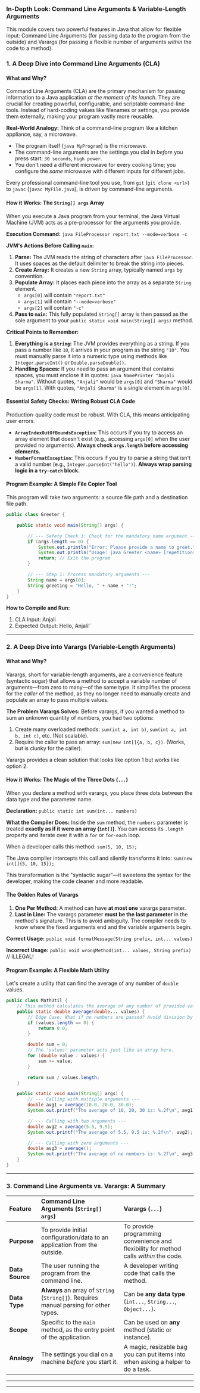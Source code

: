 ### **In-Depth Look: Command Line Arguments & Variable-Length Arguments**

This module covers two powerful features in Java that allow for flexible input: Command Line Arguments (for passing data *to* the program from the outside) and Varargs (for passing a flexible number of arguments *within* the code to a method).

### **1. A Deep Dive into Command Line Arguments (CLA)**

#### **What and Why?**

Command Line Arguments (CLA) are the primary mechanism for passing information to a Java application *at the moment of its launch*. They are crucial for creating powerful, configurable, and scriptable command-line tools. Instead of hard-coding values like filenames or settings, you provide them externally, making your program vastly more reusable.

**Real-World Analogy:** Think of a command-line program like a kitchen appliance, say, a microwave.
*   The program itself (`java MyProgram`) is the microwave.
*   The command-line arguments are the settings you dial in *before* you press start: `30 seconds`, `high power`.
*   You don't need a different microwave for every cooking time; you configure the *same* microwave with different inputs for different jobs.

Every professional command-line tool you use, from `git` (`git clone <url>`) to `javac` (`javac MyFile.java`), is driven by command-line arguments.

#### **How it Works: The `String[] args` Array**

When you execute a Java program from your terminal, the Java Virtual Machine (JVM) acts as a pre-processor for the arguments you provide.

**Execution Command:**
`java FileProcessor report.txt --mode=verbose -c`

**JVM's Actions Before Calling `main`:**
1.  **Parse:** The JVM reads the string of characters after `java FileProcessor`. It uses spaces as the default delimiter to break the string into pieces.
2.  **Create Array:** It creates a new `String` array, typically named `args` by convention.
3.  **Populate Array:** It places each piece into the array as a separate `String` element.
    *   `args[0]` will contain `"report.txt"`
    *   `args[1]` will contain `"--mode=verbose"`
    *   `args[2]` will contain `"-c"`
4.  **Pass to `main`:** This fully populated `String[]` array is then passed as the sole argument to your `public static void main(String[] args)` method.

**Critical Points to Remember:**
1.  **Everything is a `String`:** The JVM provides everything as a string. If you pass a number like `10`, it arrives in your program as the string `"10"`. You must manually parse it into a numeric type using methods like `Integer.parseInt()` or `Double.parseDouble()`.
2.  **Handling Spaces:** If you need to pass an argument that contains spaces, you must enclose it in quotes: `java NamePrinter "Anjali Sharma"`. Without quotes, `"Anjali"` would be `args[0]` and `"Sharma"` would be `args[1]`. With quotes, `"Anjali Sharma"` is a single element in `args[0]`.

#### **Essential Safety Checks: Writing Robust CLA Code**

Production-quality code must be robust. With CLA, this means anticipating user errors.

*   **`ArrayIndexOutOfBoundsException`:** This occurs if you try to access an array element that doesn't exist (e.g., accessing `args[0]` when the user provided no arguments). **Always check `args.length` before accessing elements.**
*   **`NumberFormatException`:** This occurs if you try to parse a string that isn't a valid number (e.g., `Integer.parseInt("hello")`). **Always wrap parsing logic in a `try-catch` block.**

#### **Program Example: A Simple File Copier Tool**

This program will take two arguments: a source file path and a destination file path.

```java
public class Greeter {

    public static void main(String[] args) {

        // --- Safety Check 1: Check for the mandatory name argument ---
        if (args.length == 0) {
            System.out.println("Error: Please provide a name to greet.");
            System.out.println("Usage: java Greeter <name> [repetitions] [--shout]");
            return; // Exit the program
        }

        // --- Step 1: Process mandatory arguments ---
        String name = args[0];
        String greeting = "Hello, " + name + "!";
    }
}
```
**How to Compile and Run:**
1.  CLA Input: Anjali
2. Expected Output: Hello, Anjali!`

---

### **2. A Deep Dive into Varargs (Variable-Length Arguments)**

#### **What and Why?**

Varargs, short for variable-length arguments, are a convenience feature (syntactic sugar) that allows a method to accept a variable number of arguments—from zero to many—of the same type. It simplifies the process for the *caller* of the method, as they no longer need to manually create and populate an array to pass multiple values.

**The Problem Varargs Solves:**
Before varargs, if you wanted a method to sum an unknown quantity of numbers, you had two options:
1.  Create many overloaded methods: `sum(int a, int b)`, `sum(int a, int b, int c)`, etc. (Not scalable).
2.  Require the caller to pass an array: `sum(new int[]{a, b, c})`. (Works, but is clunky for the caller).

Varargs provides a clean solution that looks like option 1 but works like option 2.

#### **How it Works: The Magic of the Three Dots (`...`)**

When you declare a method with varargs, you place three dots between the data type and the parameter name.

**Declaration:**
`public static int sum(int... numbers)`

**What the Compiler Does:**
Inside the `sum` method, the `numbers` parameter is treated **exactly as if it were an array (`int[]`)**. You can access its `.length` property and iterate over it with a `for` or `for-each` loop.

When a developer calls this method:
`sum(5, 10, 15);`

The Java compiler intercepts this call and silently transforms it into:
`sum(new int[]{5, 10, 15});`

This transformation is the "syntactic sugar"—it sweetens the syntax for the developer, making the code cleaner and more readable.

#### **The Golden Rules of Varargs**

1.  **One Per Method:** A method can have **at most one** varargs parameter.
2.  **Last in Line:** The varargs parameter **must be the last parameter** in the method's signature. This is to avoid ambiguity. The compiler needs to know where the fixed arguments end and the variable arguments begin.

**Correct Usage:**
`public void formatMessage(String prefix, int... values)`

**Incorrect Usage:**
`public void wrongMethod(int... values, String prefix)` // ILLEGAL!

#### **Program Example: A Flexible Math Utility**

Let's create a utility that can find the average of any number of `double` values.

```java
public class MathUtil {
    // This method calculates the average of any number of provided values.
    public static double average(double... values) {
        // Edge Case: What if no numbers are passed? Avoid division by zero.
        if (values.length == 0) {
            return 0.0;
        }

        double sum = 0;
        // The 'values' parameter acts just like an array here.
        for (double value : values) {
            sum += value;
        }

        return sum / values.length;
    }

    public static void main(String[] args) {
        // --- Calling with multiple arguments ---
        double avg1 = average(10.0, 20.0, 30.0);
        System.out.printf("The average of 10, 20, 30 is: %.2f\n", avg1); // Output: 20.00

        // --- Calling with two arguments ---
        double avg2 = average(5.5, 9.5);
        System.out.printf("The average of 5.5, 9.5 is: %.2f\n", avg2); // Output: 7.50

        // --- Calling with zero arguments ---
        double avg3 = average();
        System.out.printf("The average of no numbers is: %.2f\n", avg3); // Output: 0.00
    }
}
```

---

### **3. Command Line Arguments vs. Varargs: A Summary**

| Feature           | Command Line Arguments (`String[] args`)                                | Varargs (`...`)                                                 |
| :---------------- | :---------------------------------------------------------------------- | :-------------------------------------------------------------- |
| **Purpose**       | To provide initial configuration/data to an application from the outside. | To provide programming convenience and flexibility for method calls *within* the code. |
| **Data Source**   | The user running the program from the command line.                     | A developer writing code that calls the method.                 |
| **Data Type**     | **Always** an array of `String` (`String[]`). Requires manual parsing for other types. | Can be **any data type** (`int...`, `String...`, `Object...`). |
| **Scope**         | Specific to the `main` method, as the entry point of the application.    | Can be used on **any** method (static or instance).             |
| **Analogy**       | The settings you dial on a machine *before* you start it.                 | A magic, resizable bag you can put items into when asking a helper to do a task. |

---
---